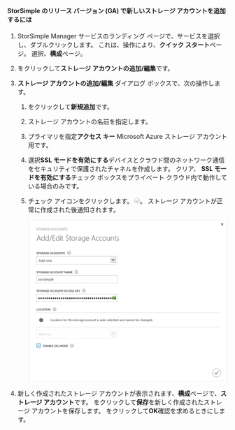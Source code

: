 <!--author=SharS last changed: 9/17/15-->

#### <a name="to-add-a-new-storage-account-in-storsimple-release-version-ga"></a>StorSimple のリリース バージョン (GA) で新しいストレージ アカウントを追加するには
1. StorSimple Manager サービスのランディング ページで、サービスを選択し、ダブルクリックします。 これは、操作により、**クイック スタート**ページ。 選択、**構成**ページ。
2. をクリックして**ストレージ アカウントの追加/編集**です。
3. **ストレージ アカウントの追加/編集** ダイアログ ボックスで、次の操作します。
   
   1. をクリックして**新規追加**です。
   2. ストレージ アカウントの名前を指定します。
   3. プライマリを指定**アクセス キー** Microsoft Azure ストレージ アカウント用です。
   4. 選択**SSL モードを有効にする**デバイスとクラウド間のネットワーク通信をセキュリティで保護されたチャネルを作成します。 クリア、 **SSL モードを有効にする**チェック ボックスをプライベート クラウド内で動作している場合のみです。
   5. チェック アイコンをクリックします。 ![チェック アイコン](./media/storsimple-configure-new-storage-account/HCS_CheckIcon-include.png)。 ストレージ アカウントが正常に作成された後通知されます。
      
      ![ストレージ アカウントを追加します。](./media/storsimple-configure-new-storage-account/HCS_AddStorageAccount-include.png)
4. 新しく作成されたストレージ アカウントが表示されます、**構成**ページで、**ストレージ アカウント**です。 をクリックして**保存**を新しく作成されたストレージ アカウントを保存します。 をクリックして**OK**確認を求めるときにします。

